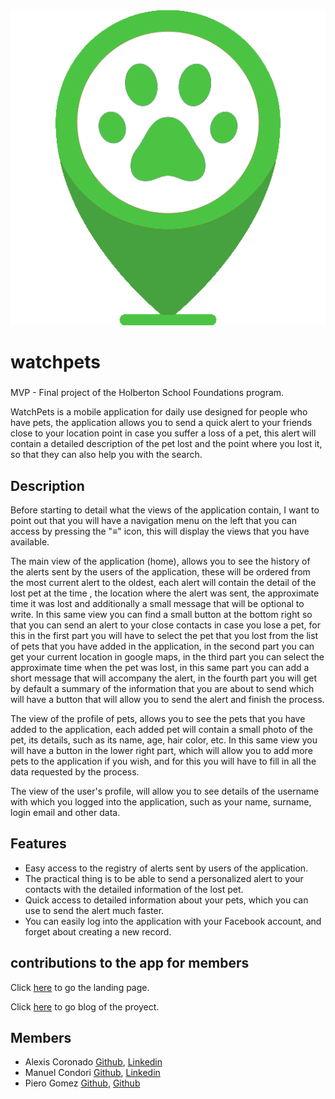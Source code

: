 <div align="center"> <img src="assets/ubicacion.png" alt="Flow to play"> </div>

# watchpets
### *<Ultimate Track for ultimate results/>*
MVP - Final project of the Holberton School Foundations program.

WatchPets is a mobile application for daily use designed for people who have pets, the application allows you to send a quick alert to your friends close to your location point in case you suffer a loss of a pet, this alert will contain a detailed description of the pet lost and the point where you lost it, so that they can also help you with the search.

## Description
Before starting to detail what the views of the application contain, I want to point out that you will have a navigation menu on the left that you can access by pressing the "≡" icon, this will display the views that you have available.

The main view of the application (home), allows you to see the history of the alerts sent by the users of the application, these will be ordered from the most current alert to the oldest, each alert will contain the detail of the lost pet at the time , the location where the alert was sent, the approximate time it was lost and additionally a small message that will be optional to write.
In this same view you can find a small button at the bottom right so that you can send an alert to your close contacts in case you lose a pet, for this in the first part you will have to select the pet that you lost from the list of pets that you have added in the application, in the second part you can get your current location in google maps, in the third part you can select the approximate time when the pet was lost, in this same part you can add a short message that will accompany the alert, in the fourth part you will get by default a summary of the information that you are about to send which will have a button that will allow you to send the alert and finish the process.

The view of the profile of pets, allows you to see the pets that you have added to the application, each added pet will contain a small photo of the pet, its details, such as its name, age, hair color, etc.
In this same view you will have a button in the lower right part, which will allow you to add more pets to the application if you wish, and for this you will have to fill in all the data requested by the process.

The view of the user's profile, will allow you to see details of the username with which you logged into the application, such as your name, surname, login email and other data.


## Features
* Easy access to the registry of alerts sent by users of the application.
* The practical thing is to be able to send a personalized alert to your contacts with the detailed information of the lost pet.
* Quick access to detailed information about your pets, which you can use to send the alert much faster.
* You can easily log into the application with your Facebook account, and forget about creating a new record.

## contributions to the app for members

Click [here](https://pgomezboza.github.io/) to go the landing page.

Click [here](https://www.linkedin.com/posts/alexis-coran_hello-everyone-i-am-sharing-my-watchpets-activity-6864341761909686273-mtlp) to go blog of the proyect.



## Members

- Alexis Coronado [Github](https://github.com/AlexisCORAN), [Linkedin](https://www.linkedin.com/in/alexis-coran/)
- Manuel Condori [Github](https://github.com/Manuel-condori), [Linkedin](https://www.linkedin.com/in/mcondori28/)
- Piero Gomez [Github](https://github.com/pgomezboza), [Github](https://www.linkedin.com/in/pierogomez/)